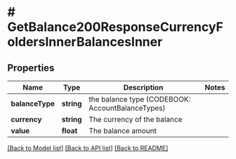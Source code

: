 # # GetBalance200ResponseCurrencyFoldersInnerBalancesInner

## Properties

Name | Type | Description | Notes
------------ | ------------- | ------------- | -------------
**balanceType** | **string** | the balance type (CODEBOOK: AccountBalanceTypes) |
**currency** | **string** | The currency of the balance |
**value** | **float** | The balance amount |

[[Back to Model list]](../../README.md#models) [[Back to API list]](../../README.md#endpoints) [[Back to README]](../../README.md)

